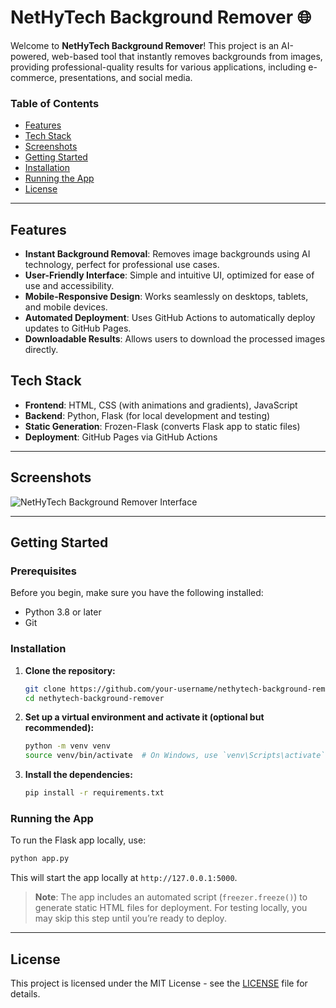 # NetHyTech Background Remover 🌐

Welcome to **NetHyTech Background Remover**! This project is an AI-powered, web-based tool that instantly removes backgrounds from images, providing professional-quality results for various applications, including e-commerce, presentations, and social media.

### Table of Contents
- [Features](#features)
- [Tech Stack](#tech-stack)
- [Screenshots](#screenshots)
- [Getting Started](#getting-started)
- [Installation](#installation)
- [Running the App](#running-the-app)
- [License](#license)

---

## Features

- **Instant Background Removal**: Removes image backgrounds using AI technology, perfect for professional use cases.
- **User-Friendly Interface**: Simple and intuitive UI, optimized for ease of use and accessibility.
- **Mobile-Responsive Design**: Works seamlessly on desktops, tablets, and mobile devices.
- **Automated Deployment**: Uses GitHub Actions to automatically deploy updates to GitHub Pages.
- **Downloadable Results**: Allows users to download the processed images directly.

## Tech Stack

- **Frontend**: HTML, CSS (with animations and gradients), JavaScript
- **Backend**: Python, Flask (for local development and testing)
- **Static Generation**: Frozen-Flask (converts Flask app to static files)
- **Deployment**: GitHub Pages via GitHub Actions

---

## Screenshots

![NetHyTech Background Remover Interface](https://via.placeholder.com/800x400?text=Screenshot+Placeholder)

---

## Getting Started

### Prerequisites

Before you begin, make sure you have the following installed:

- Python 3.8 or later
- Git

### Installation

1. **Clone the repository:**
   ```bash
   git clone https://github.com/your-username/nethytech-background-remover.git
   cd nethytech-background-remover
   ```

2. **Set up a virtual environment and activate it (optional but recommended):**
   ```bash
   python -m venv venv
   source venv/bin/activate  # On Windows, use `venv\Scripts\activate`
   ```

3. **Install the dependencies:**
   ```bash
   pip install -r requirements.txt
   ```

### Running the App

To run the Flask app locally, use:

```bash
python app.py
```

This will start the app locally at `http://127.0.0.1:5000`.

> **Note**: The app includes an automated script (`freezer.freeze()`) to generate static HTML files for deployment. For testing locally, you may skip this step until you’re ready to deploy.

---
## License

This project is licensed under the MIT License - see the [LICENSE](LICENSE) file for details.

